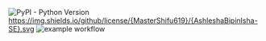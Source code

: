 ![PyPI - Python Version](https://img.shields.io/pypi/pyversions/Django)
https://img.shields.io/github/license/{MasterShifu619}/{AshleshaBipinIsha-SE}.svg
![example workflow](https://img.shields.io/badge/Linux-FCC624?style=for-the-badge&logo=linux&logoColor=black)

